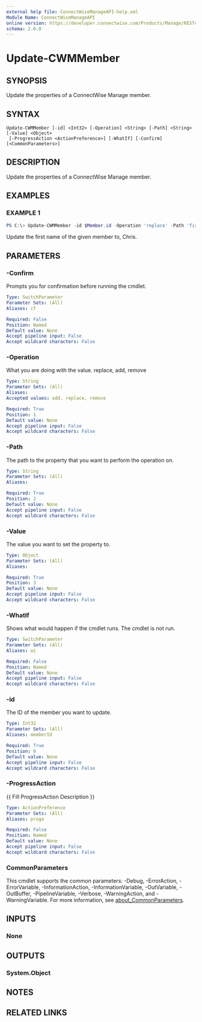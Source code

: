 ```yaml
---
external help file: ConnectWiseManageAPI-help.xml
Module Name: ConnectWiseManageAPI
online version: https://developer.connectwise.com/Products/Manage/REST#/Contacts/patchCompanyContactsById
schema: 2.0.0
---
```


# Update-CWMMember

## SYNOPSIS
Update the properties of a ConnectWise Manage member.

## SYNTAX

```
Update-CWMMember [-id] <Int32> [-Operation] <String> [-Path] <String> [-Value] <Object>
 [-ProgressAction <ActionPreference>] [-WhatIf] [-Confirm] [<CommonParameters>]
```

## DESCRIPTION
Update the properties of a ConnectWise Manage member.

## EXAMPLES

### EXAMPLE 1
```powershell
PS C:\> Update-CWMMember -id $Member.id -Operation 'replace' -Path 'firstName' -Value 'Chris'
```

Update the first name of the given member to, Chris.

## PARAMETERS

### -Confirm
Prompts you for confirmation before running the cmdlet.

```yaml
Type: SwitchParameter
Parameter Sets: (All)
Aliases: cf

Required: False
Position: Named
Default value: None
Accept pipeline input: False
Accept wildcard characters: False
```

### -Operation
What you are doing with the value.
replace, add, remove

```yaml
Type: String
Parameter Sets: (All)
Aliases:
Accepted values: add, replace, remove

Required: True
Position: 1
Default value: None
Accept pipeline input: False
Accept wildcard characters: False
```

### -Path
The path to the property that you want to perform the operation on.

```yaml
Type: String
Parameter Sets: (All)
Aliases:

Required: True
Position: 2
Default value: None
Accept pipeline input: False
Accept wildcard characters: False
```

### -Value
The value you want to set the property to.

```yaml
Type: Object
Parameter Sets: (All)
Aliases:

Required: True
Position: 3
Default value: None
Accept pipeline input: False
Accept wildcard characters: False
```

### -WhatIf
Shows what would happen if the cmdlet runs.
The cmdlet is not run.

```yaml
Type: SwitchParameter
Parameter Sets: (All)
Aliases: wi

Required: False
Position: Named
Default value: None
Accept pipeline input: False
Accept wildcard characters: False
```

### -id
The ID of the member you want to update.

```yaml
Type: Int32
Parameter Sets: (All)
Aliases: memberId

Required: True
Position: 0
Default value: None
Accept pipeline input: False
Accept wildcard characters: False
```

### -ProgressAction
{{ Fill ProgressAction Description }}

```yaml
Type: ActionPreference
Parameter Sets: (All)
Aliases: proga

Required: False
Position: Named
Default value: None
Accept pipeline input: False
Accept wildcard characters: False
```

### CommonParameters
This cmdlet supports the common parameters: -Debug, -ErrorAction, -ErrorVariable, -InformationAction, -InformationVariable, -OutVariable, -OutBuffer, -PipelineVariable, -Verbose, -WarningAction, and -WarningVariable. For more information, see [about_CommonParameters](http://go.microsoft.com/fwlink/?LinkID=113216).

## INPUTS

### None
## OUTPUTS

### System.Object
## NOTES

## RELATED LINKS
